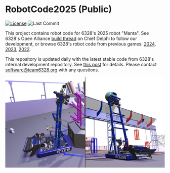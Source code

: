 # RobotCode2025 (Public)

[![License](https://img.shields.io/badge/License-MIT-blue)](https://github.com/Mechanical-Advantage/RobotCode2025Public/blob/main/LICENSE) ![Last Commit](https://img.shields.io/github/last-commit/Mechanical-Advantage/RobotCode2025Public?color=yellow)

This project contains robot code for 6328's 2025 robot "Manta". See 6328's Open Alliance [build thread](https://www.chiefdelphi.com/t/frc-6328-mechanical-advantage-2025-build-thread/477314) on Chief Delphi to follow our development, or browse 6328's robot code from previous games: [2024](https://github.com/Mechanical-Advantage/RobotCode2024Public), [2023](https://github.com/Mechanical-Advantage/RobotCode2023), [2022](https://github.com/Mechanical-Advantage/RobotCode2022).

This repository is updated daily with the latest stable code from 6328's internal development repository. See [this post](https://www.chiefdelphi.com/t/frc-6328-mechanical-advantage-2025-build-thread/477314/11) for details. Please contact software@team6328.org with any questions.

![Manta](/manta.png)
